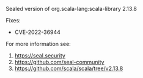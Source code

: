 Sealed version of org.scala-lang:scala-library 2.13.8

Fixes:
- CVE-2022-36944

For more information see:
  1. https://seal.security
  2. https://github.com/seal-community
  3. https://github.com/scala/scala/tree/v2.13.8
